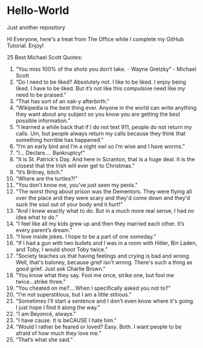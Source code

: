 # Hello-World
Just another repository

Hi Everyone, here's a treat from The Office while I complete my GitHub Tutorial. Enjoy!

25 Best Michael Scott Quotes:

1. “You miss 100% of the shots you don’t take. - Wayne Gretzky” - Michael Scott
2. “Do I need to be liked? Absolutely not. I like to be liked. I enjoy being liked. I have to be liked. But it’s not like this compulsive need like my need to be praised.”
3. “That has sort of an oak-y afterbirth.”
4. “Wikipedia is the best thing ever. Anyone in the world can write anything they want about any subject so you know you are getting the best possible information.”
5. “I learned a while back that if I do not text 911, people do not return my calls. Um, but people always return my calls because they think that something horrible has happened.”
6. “I’m an early bird and I’m a night owl so I’m wise and I have worms.”
7. "I… Declare…. Bankruptcy!"
8. “It is St. Patrick's Day. And here in Scranton, that is a huge deal. It is the closest that the Irish will ever get to Christmas.”
9. “It’s Britney, bitch.”
10. “Where are the turtles?!”
11. "You don't know me, you've just seen my penis."
12. "The worst thing about prison was the Dementors. They were flying all over the place and they were scary and they'd come down and they'd suck the soul out of your body and it hurt!"
13. “And I knew exactly what to do. But in a much more real sense, I had no idea what to do.”
14. “I feel like all my kids grew up and then they married each other. It’s every parent’s dream.”
15. “I love inside jokes. I hope to be a part of one someday.”
16. “If I had a gun with two bullets and I was in a room with Hitler, Bin Laden, and Toby, I would shoot Toby twice.”
17. "Society teaches us that having feelings and crying is bad and wrong. Well, that's baloney, because grief isn't wrong. There's such a thing as good grief. Just ask Charlie Brown."
18. "You know what they say. Fool me once, strike one, but fool me twice...strike three."
19. "You cheated on me?....When I specifically asked you not to?"
20. “I'm not superstitious, but I am a little stitious.”
21. "Sometimes I'll start a sentence and I don't even know where it's going. I just hope I find it along the way."
22. "I am Beyoncé, always."
23. "I have cause. It is beCAUSE I hate him."
24. “Would I rather be feared or loved? Easy. Both. I want people to be afraid of how much they love me.”
25. “That’s what she said.”
